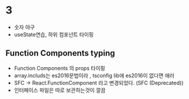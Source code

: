 # 3

- 숫자 야구
- useState연습, 하위 컴포넌트 타이핑

## Function Components typing

- Function Components 의 props 타이핑
- array.includs는 es2016문법이라 , tsconfig lib에 es2016이 없다면 애러
- SFC -> React.FunctionComponent 라고 변경되었다.
  (SFC (Deprecated))
- 인터페이스 파일은 따로 보관하는것이 깔끔
